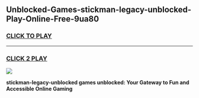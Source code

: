 
## Unblocked-Games-stickman-legacy-unblocked-Play-Online-Free-9ua80
<h3>
<a href="https://premium76.site?title=stickman-legacy-unblocked&ref=26A">CLICK TO PLAY</a></h3>
<hr>

<h3>
<a href="https://premium76.site?title=stickman-legacy-unblocked&ref=26A">CLICK 2 PLAY</a>
  
</h3>

<a href="https://premium76.site?title=stickman-legacy-unblocked&ref=26A"><img src="https://clearcache.store/games.png"></a>


**stickman-legacy-unblocked games unblocked: Your Gateway to Fun and Accessible Online Gaming**
